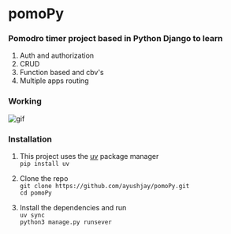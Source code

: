 # pomoPy
### Pomodro timer project based in Python Django to learn 
1. Auth and authorization
2. CRUD
3. Function based and cbv's
4. Multiple apps routing

### Working
![gif](assets/work.gif)

### Installation
1. This project uses the [uv](https://docs.astral.sh/uv/guides/install-python/) package manager  
`pip install uv`  

2. Clone the repo  
`git clone https://github.com/ayushjay/pomoPy.git `  
`cd pomoPy`

3. Install the dependencies and run  
`uv sync`  
`python3 manage.py runsever`


